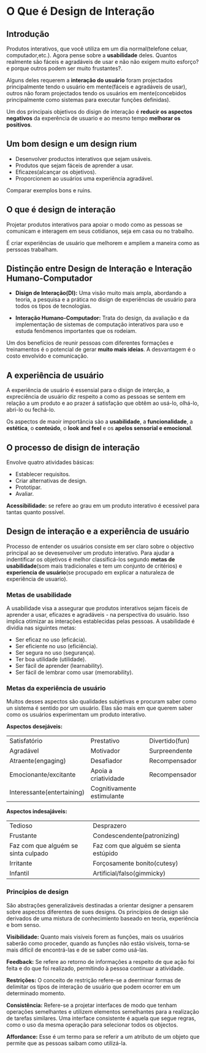 # O Que é Design de Interação

## Introdução

Produtos interativos, que você utiliza em um dia normal(telefone celuar, computador,etc.). Agora pense sobre a **usabilidade** deles. Quantos realmente são fáceis e agradáveis de usar e não não exigem muito esforço? e porque outros podem ser muito frustantes?.

Alguns deles requerem a **interação do usuário** foram projectados principalmente tendo o usuário em mente(fáceis e agradáveis de usar), outros não foram projectados tendo os usuários em mente(concebidos principalmente como sistemas para executar funções definidas).

Um dos principais objetivos do disign de interação é **reducir os aspectos negativos** da experência de usuario e ao mesmo tempo **melhorar os positivos**.

## Um bom design e um design rium

* Desenvolver productos interativos que sejam usáveis.
* Produtos que sejam fáceis de aprender a usar.
* Eficazes(alcançar os objetivos).
* Proporcionem ao usuários uma experiência agradável.

Comparar exemplos bons e ruins.

## O que é design de interação

Projetar produtos interativos para apoiar o modo como as pessoas se comunicam e interagem em seus cotidianos, seja em casa ou no trabalho.

É criar experiências de usuário que melhorem e ampliem a maneira como as perssoas trabalham.

## Distinção entre **Design de Interação** e **Interação Humano-Computador**

* **Disign de Interação(DI):** Uma visão muito mais ampla, abordando a teoria, a pesquisa e a prática no disign de experiências de usuário para todos os tipos de tecnologias.

* **Interação Humano-Computador:** Trata do design, da avaliação e da implementação de sistemas de computação interativos para uso e estuda fenômenos importantes que os rodeiam.

Um dos benefícios de reunir pessoas com diferentes formações  e treinamentos é o potencial de gerar **muito mais ideias**. A desvantagem é o costo envolvido e comunicação.

## A experiência de usuário

A experiência de usuário é essensial para o disign de interçâo, a expreciência de usuário diz respeito a como as pessoas se sentem em relação a um produto e ao prazer á satisfação que obtêm ao usá-lo, olhá-lo, abri-lo ou fechá-lo.

Os aspectos de maoir importância são a **usabilidade**, a **funcionalidade**, a **estética**, o **conteúdo**, o **look and feel** e os **apelos sensorial e emocional**.

## O processo de disign de interação

Envolve quatro atividades básicas:

* Establecer requisitos.
* Criar alternativas de design.
* Prototipar.
* Avaliar.

**Acessibilidade:** se refere ao grau em um produto interativo é ecessível para tantas quanto possível.

## Design de interação e a experiência de usuário

Processo de entender os usuários consiste em ser claro sobre o objectivo principal ao se devesenvolver um produto interativo. Para ajudar a indentificar os objetivos é melhor classificá-los segundo **metas de usabilidade**(som mais tradicionales e tem um conjunto de critérios) e **experiencia de usuário**(se procupado em explicar a naturaleza de experiência de usuario).

### Metas de usabilidade

A usabilidade visa a assegurar que produtos interativos sejam fáceis de aprender a usar, eficazes e agradáveis - na perspectiva do usuário. Isso implica otimizar as interações establecidas pelas pessoas.
A usabilidade é dividia nas siguintes metas:

* Ser eficaz no uso (eficácia).
* Ser eficiente no uso (eficiência).
* Ser segura no uso (segurança).
* Ter boa utilidade (utilidade).
* Ser fácil de aprender (learnability).
* Ser fácil de lembrar como usar (memorability).

### Metas da experiência de usuário

Muitos desses aspectos são  qualidades subjetivas e procuram saber como un sistema é sentido por um usuário. Elas são mais em que querem saber como os usuários experimentam um produto interativo.

**Aspectos desejáveis:**

|	|	|	|
|---|---|---|
|Satisfatório|Prestativo|Divertido(fun)|
|Agradável|Motivador|Surpreendente|
|Atraente(engaging)|Desafiador|Recompensador|
|Emocionante/excitante|Apoia a criatividade|Recompensador|
|Interessante(entertaining)|Cognitivamente estimulante|

**Aspectos indesajáveis:**

|	|	|
|---|---|
|Tedioso|Desprazero|
|Frustante|Condescendente(patronizing)|
|Faz com que alguém se sinta culpado|Faz com que alguém se sienta estúpido|
|Irritante|Forçosamente bonito(cutesy)|
|Infantil|Artificial/falso(gimmicky)|

### Princípios de design

São abstrações generalizáveis destinadas a orientar designer a pensarem sobre aspectos diferentes de sues designs. Os princípios de design são derivados de uma mistura de conhecimiento baseado en teoria, experiência e bom senso.

**Visibilidade:** Quanto mais visíveis forem as funções, mais os usuários saberão como proceder, quando as funções não estão visíveis, torna-se mais difícil de encontrá-las e de se saber como usá-las.

**Feedback:** Se refere ao retorno de informações a respeito de que ação foi feita e do que foi realizado, permitindo à pessoa continuar a atividade.

**Restrições:** O conceito de restrição refere-se a deerminar formas de delimitar os tipos de interação de usuário que podem ocorrer em um determinado momento.

**Consistência:** Refere-se a projetar interfaces de modo que tenham operações semelhantes e utilizem elementos semelhantes para a realização de tarefas similares. Uma interface consistente é aquela que segue regras, como o uso da mesma operação para selecionar todos os objectos.

**Affordance:** Esse é um termo para se referir a um atributo de um objeto que permite que as pessoas saibam como utilizá-la.